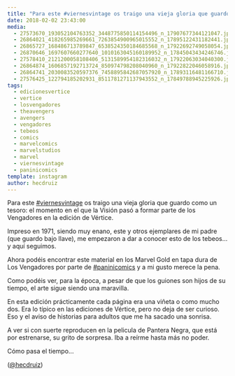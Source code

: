 ```yaml
---
title: "Para este #viernesvintage os traigo una vieja gloria que guardo como un tesoro: el momento en el que la Visión pasó a formar parte de los Vengadores en la edición de Vértice"
date: 2018-02-02 23:43:00
media: 
  - 27573670_193052104763352_3448775850114154496_n_17907677344121047.jpg
  - 26864021_418265985269661_7263854900965015552_n_17895122431182441.jpg
  - 26865727_168486713789847_6538524350184685568_n_17922692749058054.jpg
  - 26870646_1697607660277640_1010163045160189952_n_17845043434246746.jpg
  - 27578410_2121200058108406_5131589954182316032_n_17922063034040300.jpg
  - 26864874_1606857192713724_850974798208040960_n_17922822046058916.jpg
  - 26864741_2030083520597376_7458895842687057920_n_17893116481166710.jpg
  - 27576425_122794185202931_8511781271137943552_n_17849788945225926.jpg
tags: 
  - edicionesvertice
  - vertice
  - losvengadores
  - theavengers
  - avengers
  - vengadores
  - tebeos
  - comics
  - marvelcomics
  - marvelstudios
  - marvel
  - viernesvintage
  - paninicomics
template: instagram
author: hecdruiz
---
```


Para este [#viernesvintage](/tags/viernesvintage) os traigo una vieja gloria que guardo como un tesoro: el momento en el que la Visión pasó a formar parte de los Vengadores en la edición de Vértice.


Impreso en 1971, siendo muy enano, este y otros ejemplares de mi padre (que guardo bajo llave), me empezaron a dar a conocer esto de los tebeos... y aquí seguimos.


Ahora podéis encontrar este material en los Marvel Gold en tapa dura de Los Vengadores por parte de [#paninicomics](/tags/paninicomics) y a mi gusto merece la pena.


Como podéis ver, para la época, a pesar de que los guiones son hijos de su tiempo, el arte sigue siendo una maravilla.


En esta edición prácticamente cada página era una viñeta o como mucho dos. Era lo típico en las ediciones de Vértice, pero no deja de ser curioso. Eso y el aviso de historias para adultos que me ha sacado una sonrisa.


A ver si con suerte reproducen en la pelicula de Pantera Negra, que está por estrenarse, su grito de sorpresa. Iba a reírme hasta más no poder.


Cómo pasa el tiempo...




([@hecdruiz](https://instagram.com/hecdruiz))





